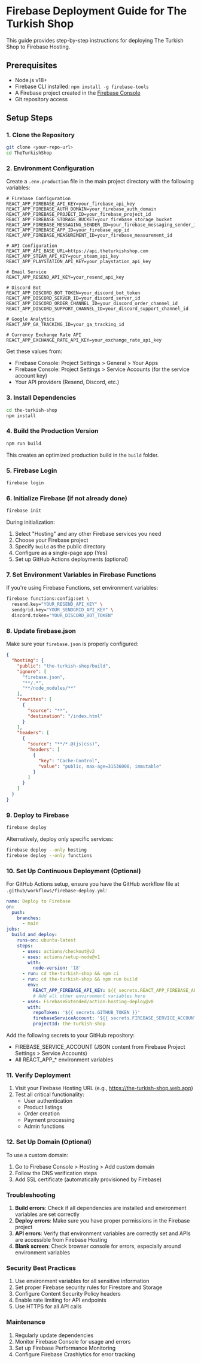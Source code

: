 # Firebase Deployment Guide for The Turkish Shop

This guide provides step-by-step instructions for deploying The Turkish Shop to Firebase Hosting.

## Prerequisites

- Node.js v18+ 
- Firebase CLI installed: `npm install -g firebase-tools`
- A Firebase project created in the [Firebase Console](https://console.firebase.google.com/)
- Git repository access

## Setup Steps

### 1. Clone the Repository

```bash
git clone <your-repo-url>
cd TheTurkishShop
```

### 2. Environment Configuration

Create a `.env.production` file in the main project directory with the following variables:

```
# Firebase Configuration
REACT_APP_FIREBASE_API_KEY=your_firebase_api_key
REACT_APP_FIREBASE_AUTH_DOMAIN=your_firebase_auth_domain
REACT_APP_FIREBASE_PROJECT_ID=your_firebase_project_id
REACT_APP_FIREBASE_STORAGE_BUCKET=your_firebase_storage_bucket
REACT_APP_FIREBASE_MESSAGING_SENDER_ID=your_firebase_messaging_sender_id
REACT_APP_FIREBASE_APP_ID=your_firebase_app_id
REACT_APP_FIREBASE_MEASUREMENT_ID=your_firebase_measurement_id

# API Configuration
REACT_APP_API_BASE_URL=https://api.theturkishshop.com
REACT_APP_STEAM_API_KEY=your_steam_api_key
REACT_APP_PLAYSTATION_API_KEY=your_playstation_api_key

# Email Service
REACT_APP_RESEND_API_KEY=your_resend_api_key

# Discord Bot
REACT_APP_DISCORD_BOT_TOKEN=your_discord_bot_token
REACT_APP_DISCORD_SERVER_ID=your_discord_server_id
REACT_APP_DISCORD_ORDER_CHANNEL_ID=your_discord_order_channel_id
REACT_APP_DISCORD_SUPPORT_CHANNEL_ID=your_discord_support_channel_id

# Google Analytics
REACT_APP_GA_TRACKING_ID=your_ga_tracking_id

# Currency Exchange Rate API
REACT_APP_EXCHANGE_RATE_API_KEY=your_exchange_rate_api_key
```

Get these values from:
- Firebase Console: Project Settings > General > Your Apps
- Firebase Console: Project Settings > Service Accounts (for the service account key)
- Your API providers (Resend, Discord, etc.)

### 3. Install Dependencies

```bash
cd the-turkish-shop
npm install
```

### 4. Build the Production Version

```bash
npm run build
```

This creates an optimized production build in the `build` folder.

### 5. Firebase Login

```bash
firebase login
```

### 6. Initialize Firebase (if not already done)

```bash
firebase init
```

During initialization:
1. Select "Hosting" and any other Firebase services you need
2. Choose your Firebase project
3. Specify `build` as the public directory
4. Configure as a single-page app (Yes)
5. Set up GitHub Actions deployments (optional)

### 7. Set Environment Variables in Firebase Functions

If you're using Firebase Functions, set environment variables:

```bash
firebase functions:config:set \
  resend.key="YOUR_RESEND_API_KEY" \
  sendgrid.key="YOUR_SENDGRID_API_KEY" \
  discord.token="YOUR_DISCORD_BOT_TOKEN"
```

### 8. Update firebase.json

Make sure your `firebase.json` is properly configured:

```json
{
  "hosting": {
    "public": "the-turkish-shop/build",
    "ignore": [
      "firebase.json",
      "**/.*",
      "**/node_modules/**"
    ],
    "rewrites": [
      {
        "source": "**",
        "destination": "/index.html"
      }
    ],
    "headers": [
      {
        "source": "**/*.@(js|css)",
        "headers": [
          {
            "key": "Cache-Control",
            "value": "public, max-age=31536000, immutable"
          }
        ]
      }
    ]
  }
}
```

### 9. Deploy to Firebase

```bash
firebase deploy
```

Alternatively, deploy only specific services:

```bash
firebase deploy --only hosting
firebase deploy --only functions
```

### 10. Set Up Continuous Deployment (Optional)

For GitHub Actions setup, ensure you have the GitHub workflow file at `.github/workflows/firebase-deploy.yml`:

```yaml
name: Deploy to Firebase
on:
  push:
    branches:
      - main
jobs:
  build_and_deploy:
    runs-on: ubuntu-latest
    steps:
      - uses: actions/checkout@v2
      - uses: actions/setup-node@v1
        with:
          node-version: '18'
      - run: cd the-turkish-shop && npm ci
      - run: cd the-turkish-shop && npm run build
        env:
          REACT_APP_FIREBASE_API_KEY: ${{ secrets.REACT_APP_FIREBASE_API_KEY }}
          # Add all other environment variables here
      - uses: FirebaseExtended/action-hosting-deploy@v0
        with:
          repoToken: '${{ secrets.GITHUB_TOKEN }}'
          firebaseServiceAccount: '${{ secrets.FIREBASE_SERVICE_ACCOUNT }}'
          projectId: the-turkish-shop
```

Add the following secrets to your GitHub repository:
- FIREBASE_SERVICE_ACCOUNT (JSON content from Firebase Project Settings > Service Accounts)
- All REACT_APP_* environment variables

### 11. Verify Deployment

1. Visit your Firebase Hosting URL (e.g., https://the-turkish-shop.web.app)
2. Test all critical functionality:
   - User authentication
   - Product listings
   - Order creation
   - Payment processing
   - Admin functions

### 12. Set Up Domain (Optional)

To use a custom domain:
1. Go to Firebase Console > Hosting > Add custom domain
2. Follow the DNS verification steps
3. Add SSL certificate (automatically provisioned by Firebase)

### Troubleshooting

1. **Build errors**: Check if all dependencies are installed and environment variables are set correctly
2. **Deploy errors**: Make sure you have proper permissions in the Firebase project
3. **API errors**: Verify that environment variables are correctly set and APIs are accessible from Firebase Hosting
4. **Blank screen**: Check browser console for errors, especially around environment variables

### Security Best Practices

1. Use environment variables for all sensitive information
2. Set proper Firebase security rules for Firestore and Storage
3. Configure Content Security Policy headers
4. Enable rate limiting for API endpoints
5. Use HTTPS for all API calls

### Maintenance

1. Regularly update dependencies
2. Monitor Firebase Console for usage and errors
3. Set up Firebase Performance Monitoring
4. Configure Firebase Crashlytics for error tracking 